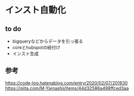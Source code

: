 # インスト自動化
## to do
- bigqueryなどからデータを引っ張る
- coreとhubspotの紐付け
- インスト生成

## 参考
https://code-log.hatenablog.com/entry/2020/02/07/201830
https://qiita.com/M-Yamashii/items/44d32586a498ffced3aa
